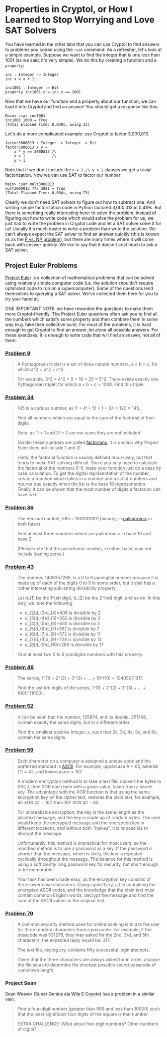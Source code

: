 # Properties in Cryptol, or How I Learned to Stop Worrying and Love SAT Solvers

You have learned in the other labs that you can use Cryptol to find answers to problems you coded using the `:sat` command.  As a refresher, let's look at a simple example.  Suppose we want to find the integer that is one less than 1001 (as we said, it's very simple).  We do this by creating a function and a `property`:

```
inc : Integer -> Integer
inc x = x + 1

inc1001 : Integer -> Bit
property inc1001 x = inc x == 1001
```

Now that we have our function and a property about our function, we can load it into Cryptol and find an answer!  You should get a response like this:
```shell
Main> :sat inc1001 
inc1001 1000 = True
(Total Elapsed Time: 0.039s, using Z3)
```
Let's do a more complicated example: use Cryptol to factor 3,000,013.

```
factor3000013 : Integer -> Integer -> Bit
factor3000013 x y =
    x * y == 3000013 /\
    x > 1            /\
    y > 1
```
Note that if we don't include the `x > 1 /\ y > 1` clauses we get a trivial factorization.  Now we can use SAT to factor our number:
```shell
Main> :sat mult3000013 
mult3000013 773 3881 = True
(Total Elapsed Time: 0.684s, using Z3)
```
Clearly we don't need SAT solvers to figure out how to subtract one.  And writing simple factorization code in Python factored 3,000,013 in 0.419s.  But there is something really interesting here: to solve the problem, instead of figuring out how to write code which would solve the problem for us, we just had to write the problem in Cryptol code and let a SAT solver solve it for us!  Usually it's much easier to write a problem than write the solution.  We can't always expect the SAT solver to find an answer quickly (this is known as as the [P vs. NP problem](https://en.wikipedia.org/wiki/P_versus_NP_problem)), but there are many times where it will come back with answer quickly.  We like to say that it doesn't cost much to ask a SAT solver.

## Project Euler Problems

[Project Euler](https://projecteuler.net/) is a collection of mathematical problems that can be solved using relatively simple computer code (i.e. the solution shouldn't require optimized code to run on a supercomputer).  Some of the questions lend themselves to querying a SAT solver.  We've collected them here for you to try your hand at.

ONE IMPORTANT NOTE: we have reworded the questions to make them more Cryptol-friendly.  The Project Euler questions often ask you to find all the numbers which satisfy some property and then combine them in some way (e.g. take their collective sum).  For most of the problems, it is hard enough to get Cryptol to find an answer, let alone all possible answers.  For these exercises, it is enough to write code that will find an answer, not all of them.

### [Problem 9](https://projecteuler.net/problem=9)

> A Pythagorean triplet is a set of three natural numbers, a < b < c, for which a^2 + b^2 = c^2.
> 
> For example, 3^2 + 4^2 = 9 + 16 = 25 = 5^2.  There exists exactly one Pythagorean triplet for which a + b + c = 1000.  Find this triple.

### [Problem 34](https://projecteuler.net/problem=34)

> 145 is a curious number, as 1! + 4! + 5! = 1 + 24 + 120 = 145.
>
> Find all numbers which are equal to the sum of the factorial of their digits.
> 
> Note: as 1! = 1 and 2! = 2 are not sums they are not included.
>
> (Aside: these numbers are called [factorions](https://en.wikipedia.org/wiki/Factorion).  It is unclear why Project Euler does not include 1 and 2).
>
> Hints: the factorial function is usually defined recursively, but that tends to make SAT solving difficult.  Since you only need to calculate the factorial of the numbers 0-9, make your function just do a case by case calculation.  To get the digital representation of the number, create a function which takes in a number and a list of numbers and returns true exactly when the list is the base 10 representation.  Finally, it can be shown that the most number of digits a factorion can have is 6.

### [Problem 36](https://projecteuler.net/problem=36)

> The decimal number, 585 = 1001001001 (binary), is [palindromic](https://www.dictionary.com/browse/palindromic) in both bases.
>
> Find at least three numbers which are palindromic in base 10 and base 2.
>
> (Please note that the palindromic number, in either base, may not include leading zeros.)

### [Problem 43](https://projecteuler.net/problem=43)

> The number, 1406357289, is a 0 to 9 pandigital number because it is made up of each of the digits 0 to 9 in some order, but it also has a rather interesting sub-string divisibility property.
>
> Let d_(1) be the 1^(st) digit, d_(2) be the 2^(nd) digit, and so on. In this way, we note the following:
>
>    * d_(2)d_(3)d_(4)=406 is divisible by 2
>    * d_(3)d_(4)d_(5)=063 is divisible by 3
>    * d_(4)d_(5)d_(6)=635 is divisible by 5
>    * d_(5)d_(6)d_(7)=357 is divisible by 7
>    * d_(6)d_(7)d_(8)=572 is divisible by 11
>    * d_(7)d_(8)d_(9)=728 is divisible by 13
>    * d_(8)d_(9)d_(10)=289 is divisible by 17
>
> Find at least two 0 to 9 pandigital numbers with this property.  

### [Problem 48](https://projecteuler.net/problem=48)

> The series, 1^(1) + 2^(2) + 3^(3) + ... + 10^(10) = 10405071317.
>
> Find the last ten digits of the series, 1^(1) + 2^(2) + 3^(3) + ... + 1000^(1000).

### [Problem 52](https://projecteuler.net/problem=52)

>It can be seen that the number, 125874, and its double, 251748, contain exactly the same digits, but in a different order.
>
> Find the smallest positive integer, x, such that 2x, 3x, 4x, 5x, and 6x, contain the same digits. 

### [Problem 59](https://projecteuler.net/problem=59)

> Each character on a computer is assigned a unique code and the preferred standard is [ASCII](https://en.wikipedia.org/wiki/ASCII). For example, uppercase A = 65, asterisk (*) = 42, and lowercase k = 107.
>
> A modern encryption method is to take a text file, convert the bytes to ASCII, then XOR each byte with a given value, taken from a secret key. The advantage with the XOR function is that using the same encryption key on the cipher text, restores the plain text; for example, 65 XOR 42 = 107, then 107 XOR 42 = 65.
>
> For unbreakable encryption, the key is the same length as the plaintext message, and the key is made up of random bytes. The user would keep the encrypted message and the encryption key in different locations, and without both "halves", it is impossible to decrypt the message.
>
> Unfortunately, this method is impractical for most users, so the modified method is to use a password as a key. If the password is shorter than the message, which is likely, the key is repeated cyclically throughout the message. The balance for this method is using a sufficiently long password key for security, but short enough
to be memorable.
>
> Your task has been made easy, as the encryption key consists of three lower case characters. Using cipher1.cry, a file containing the encrypted ASCII codes, and the knowledge that the plain text must contain common English words, decrypt the message and find the sum of the ASCII values in the original text.

### [Problem 79](https://projecteuler.net/problem=79)

> A common security method used for online banking is to ask the user for three random characters from a passcode. For example, if the passcode was 531278, they may asked for the 2nd, 3rd, and 5th characters; the expected reply would be: 317.
>
> The text file, keylog.cry, contains fifty successful login attempts.
>
> Given that the three characters are always asked for in order, analyse the file so as to determine the shortest possible secret passcode of >unknown length.

### Project Sean
Sean Weaver (Super Genius ala Wile E Coyote) has a problem in a similar vein:

> Find a four-digit number (greater than 999 and less than 10000) such that the least significant four digits of the square is that number.
>
> EXTRA CHALLENGE:
> What about five-digit numbers? Other numbers of digits?
